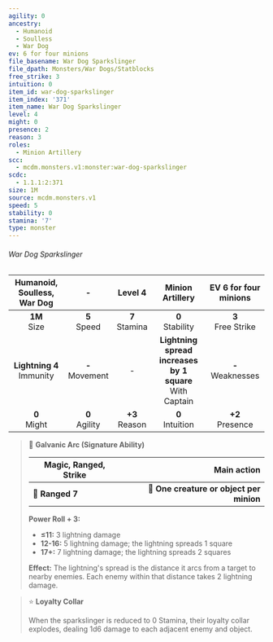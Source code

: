 ```yaml
---
agility: 0
ancestry:
  - Humanoid
  - Soulless
  - War Dog
ev: 6 for four minions
file_basename: War Dog Sparkslinger
file_dpath: Monsters/War Dogs/Statblocks
free_strike: 3
intuition: 0
item_id: war-dog-sparkslinger
item_index: '371'
item_name: War Dog Sparkslinger
level: 4
might: 0
presence: 2
reason: 3
roles:
  - Minion Artillery
scc:
  - mcdm.monsters.v1:monster:war-dog-sparkslinger
scdc:
  - 1.1.1:2:371
size: 1M
source: mcdm.monsters.v1
speed: 5
stability: 0
stamina: '7'
type: monster
---
```


###### War Dog Sparkslinger

|  Humanoid, Soulless, War Dog  |          -          |      Level 4       |                       Minion Artillery                       | EV 6 for four minions  |
| :---------------------------: | :-----------------: | :----------------: | :----------------------------------------------------------: | :--------------------: |
|       **1M**<br/> Size        |  **5**<br/> Speed   | **7**<br/> Stamina |                     **0**<br/> Stability                     | **3**<br/> Free Strike |
| **Lightning 4**<br/> Immunity | **-**<br/> Movement |         -          | **Lightning spread increases by 1 square**<br/> With Captain | **-**<br/> Weaknesses  |
|       **0**<br/> Might        | **0**<br/> Agility  | **+3**<br/> Reason |                     **0**<br/> Intuition                     |  **+2**<br/> Presence  |

<!-- -->
> 🏹 **Galvanic Arc (Signature Ability)**
>
> | **Magic, Ranged, Strike** |                          **Main action** |
> | ------------------------- | ---------------------------------------: |
> | **📏 Ranged 7**           | **🎯 One creature or object per minion** |
>
> **Power Roll + 3:**
>
> - **≤11:** 3 lightning damage
> - **12-16:** 5 lightning damage; the lightning spreads 1 square
> - **17+:** 7 lightning damage; the lightning spreads 2 squares
>
> **Effect:** The lightning's spread is the distance it arcs from a target to nearby enemies. Each enemy within that distance takes 2 lightning damage.

<!-- -->
> ⭐️ **Loyalty Collar**
>
> When the sparkslinger is reduced to 0 Stamina, their loyalty collar explodes, dealing 1d6 damage to each adjacent enemy and object.
